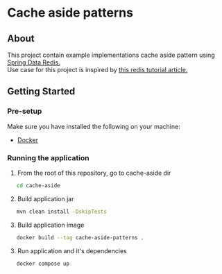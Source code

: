 # Cache aside patterns 

## About 
This project contain example implementations cache aside pattern using [Spring Data Redis.](https://spring.io/projects/spring-data-redis)\
Use case for this project is inspired by [this redis tutorial article.](https://redis.io/learn/howtos/solutions/microservices/caching) 
## Getting Started
### Pre-setup
Make sure you have installed the following on your machine:
* [Docker](https://docs.docker.com/engine/install/)
### Running the application
1. From the root of this repository, go to cache-aside dir
 ```bash
    cd cache-aside
```
2. Build application jar
 ```bash
    mvn clean install -DskipTests
```
3. Build application image
 ```bash
    docker build --tag cache-aside-patterns .
```
3. Run application and it's dependencies
 ```bash
    docker compose up
```